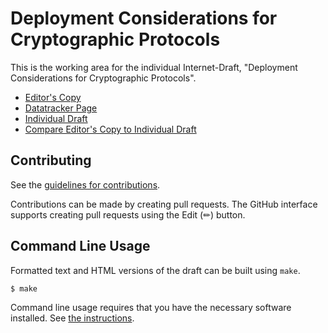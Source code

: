# Deployment Considerations for Cryptographic Protocols

This is the working area for the individual Internet-Draft, "Deployment Considerations for Cryptographic Protocols".

* [Editor's Copy](https://chris-wood.github.io/draft-crypto-deployment-considerations/#go.draft-crypto-deployment-considerations.html)
* [Datatracker Page](https://datatracker.ietf.org/doc/draft-crypto-deployment-considerations)
* [Individual Draft](https://datatracker.ietf.org/doc/html/draft-crypto-deployment-considerations)
* [Compare Editor's Copy to Individual Draft](https://chris-wood.github.io/draft-crypto-deployment-considerations/#go.draft-crypto-deployment-considerations.diff)


## Contributing

See the
[guidelines for contributions](https://github.com/chris-wood/draft-crypto-deployment-considerations/blob//CONTRIBUTING.md).

Contributions can be made by creating pull requests.
The GitHub interface supports creating pull requests using the Edit (✏) button.


## Command Line Usage

Formatted text and HTML versions of the draft can be built using `make`.

```sh
$ make
```

Command line usage requires that you have the necessary software installed.  See
[the instructions](https://github.com/martinthomson/i-d-template/blob/main/doc/SETUP.md).

